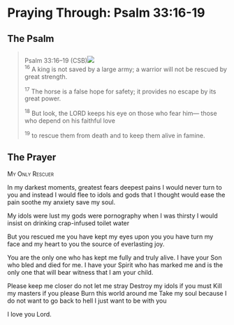 # Praying Through: Psalm 33:16-19

## The Psalm

>Psalm 33:16–19 (CSB)<img class="intro-right" style="margin-top:10px" src="/images/art-paris-psalter.jpg">  
><sup>16</sup> A king is not saved by a large army; a warrior will not be rescued by great strength. 
>
><sup>17</sup> The horse is a false hope for safety; it provides no escape by its great power. 
>
><sup>18</sup> But look, the LORD keeps his eye on those who fear him— those who depend on his faithful love 
>
><sup>19</sup> to rescue them from death and to keep them alive in famine.

## The Prayer

<div style="font-variant: small-caps;">
My Only Rescuer
</div>


In my darkest moments,
  greatest fears
  deepest pains
  I would never turn to you
  and instead I would flee
  to idols and gods
  that I thought would ease the pain
  soothe my anxiety
  save my soul.

My idols were lust
  my gods were pornography
  when I was thirsty
  I would insist on drinking
  crap-infused
  toilet water

But you rescued me
  you have kept my eyes upon you
  you have turn my face
  and my heart
  to you
  the source of everlasting joy.

You are the only one
  who has kept me 
  fully and truly
  alive.
  I have your Son
  who bled and died for me.
  I have your Spirit
  who has marked me
  and is the only one
  that will bear witness
  that I am your child.

Please keep me closer
  do not let me stray
  Destroy my idols if you must
  Kill my masters if you please
  Burn this world around me
  Take my soul
  because I do not want to go back to hell
  I just want to be with you

I love you Lord.
